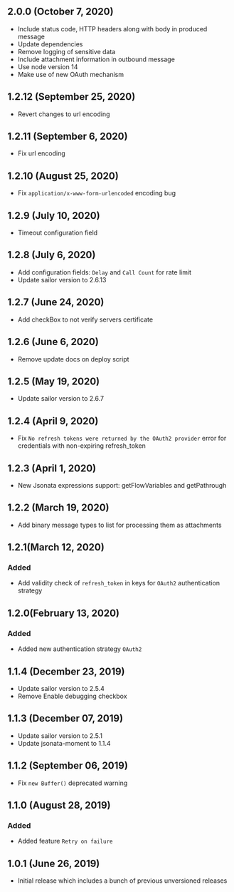 ## 2.0.0 (October 7, 2020)
* Include status code, HTTP headers along with body in produced message
* Update dependencies
* Remove logging of sensitive data
* Include attachment information in outbound message
* Use node version 14
* Make use of new OAuth mechanism

## 1.2.12 (September 25, 2020)
* Revert changes to url encoding

## 1.2.11 (September 6, 2020)
* Fix url encoding

## 1.2.10 (August 25, 2020)
* Fix `application/x-www-form-urlencoded` encoding bug

## 1.2.9 (July 10, 2020)
* Timeout configuration field

## 1.2.8 (July 6, 2020)
* Add configuration fields: `Delay` and `Call Count` for rate limit
* Update sailor version to 2.6.13

## 1.2.7 (June 24, 2020)
* Add checkBox to not verify servers certificate

## 1.2.6 (June 6, 2020)
* Remove update docs on deploy script

## 1.2.5 (May 19, 2020)
* Update sailor version to 2.6.7

## 1.2.4 (April 9, 2020)
* Fix `No refresh tokens were returned by the OAuth2 provider` error for credentials with non-expiring refresh_token

## 1.2.3 (April 1, 2020)
* New Jsonata expressions support: getFlowVariables and getPathrough

## 1.2.2 (March 19, 2020)
* Add binary message types to list for processing them as attachments

## 1.2.1(March 12, 2020)

### Added
* Add validity check of `refresh_token` in keys for `OAuth2` authentication strategy

## 1.2.0(February 13, 2020)

### Added
* Added new authentication strategy `OAuth2`

## 1.1.4 (December 23, 2019)

* Update sailor version to 2.5.4
* Remove Enable debugging checkbox

## 1.1.3 (December 07, 2019)

* Update sailor version to 2.5.1
* Update jsonata-moment to 1.1.4

## 1.1.2 (September 06, 2019)

* Fix `new Buffer()` deprecated warning

## 1.1.0 (August 28, 2019)

### Added
* Added feature `Retry on failure`

## 1.0.1 (June 26, 2019)

* Initial release which includes a bunch of previous unversioned releases
